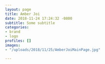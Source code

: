 ```yaml
---
layout: page
title: Amber Joi
date: 2018-11-24 17:24:32 -0800
subtitle: Some subtitle
categories:
- brand
- logo
profiles: []
images:
- "/uploads/2018/11/25/AmberJoiMainPage.jpg"

---
```


